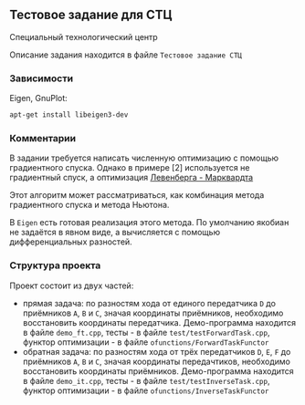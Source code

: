 ## Тестовое задание для СТЦ

Специальный технологический центр

Описание задания находится в файле `Тестовое задание СТЦ`


### Зависимости

Eigen, GnuPlot:

```bash
apt-get install libeigen3-dev
```

### Комментарии

В задании требуется написать численную оптимизацию с помощью градиентного
спуска. Однако в примере [2] используется не градиентный спуск, а 
оптимизация [Левенберга - Марквардта](https://en.wikipedia.org/wiki/Levenberg%E2%80%93Marquardt_algorithm)

Этот алгоритм может рассматриваться, как комбинация 
метода градиентного спуска и метода Ньютона.

В `Eigen` есть готовая реализация этого метода. По умолчанию якобиан 
не задаётся в явном виде, а вычисляется с помощью дифференциальных
разностей.

### Структура проекта

Проект состоит из двух частей: 
- прямая задача: по разностям хода от единого передатчика `D` до приёмников `A`,
`B` и `C`, значая координаты приёмников, необходимо восстановить координаты передатчика.
Демо-программа находится в файле `demo_ft.cpp`, тесты - в файле `test/testForwardTask.cpp`,
функтор оптимизации - в файле `ofunctions/ForwardTaskFunctor`
- обратная задача: по разностям хода от трёх передатчиков `D`, `E`, `F` до приёмников `A`,
`B` и `C`, значая координаты передачтиков, необходимо восстановить координаты приёмников.
Демо-программа находится в файле `demo_it.cpp`, тесты - в файле `test/testInverseTask.cpp`,
функтор оптимизации - в файле `ofunctions/InverseTaskFunctor`